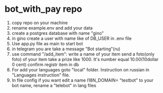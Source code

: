 # bot_with_pay repo

1. copy repo on your machine
2. rename example.env and add your data
3. create a postgres database with name "gino"
4. in gino create a user with name like of DB_USER in .env file
5. Use app.py file as main to start bot
6. in telegram you are take a message "Bot starting"(ru)
7. use command "/add_item":
    write a name of your item <Enter>
    send a foto(only foto) of your item
    take a prize like 1000. It's number equal 10.00(10dollar 0 cent)
    confirm registr item in db
8. For add your languages goto "local" folder. 
Instruction on russian in "Languages instruction" file.
9. In file config if you want edit a name I18N_DOMAIN= "testbot" to
your bot name, rename a "telebot" in lang files